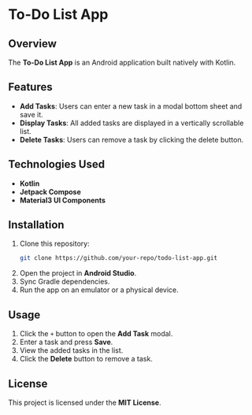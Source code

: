 # To-Do List App

## Overview
The **To-Do List App** is an Android application built natively with Kotlin.

## Features
- **Add Tasks**: Users can enter a new task in a modal bottom sheet and save it.
- **Display Tasks**: All added tasks are displayed in a vertically scrollable list.
- **Delete Tasks**: Users can remove a task by clicking the delete button.

## Technologies Used
- **Kotlin**
- **Jetpack Compose**
- **Material3 UI Components**

## Installation
1. Clone this repository:
   ```sh
   git clone https://github.com/your-repo/todo-list-app.git
   ```
2. Open the project in **Android Studio**.
3. Sync Gradle dependencies.
4. Run the app on an emulator or a physical device.

## Usage
1. Click the `+` button to open the **Add Task** modal.
2. Enter a task and press **Save**.
3. View the added tasks in the list.
4. Click the **Delete** button to remove a task.

## License
This project is licensed under the **MIT License**.

